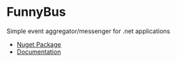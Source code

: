 FunnyBus
========

Simple event aggregator/messenger for .net applications

* [Nuget Package](https://www.nuget.org/packages/FunnyBus/)
* [Documentation](https://github.com/ziyasal/FunnyBus/wiki)
